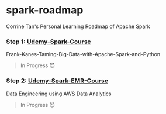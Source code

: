 # spark-roadmap
Corrine Tan's Personal Learning Roadmap of Apache Spark

### Step 1: [Udemy-Spark-Course](https://github.com/CorrineTan/spark-roadmap/tree/main/Udemy-Spark-Course)  

Frank-Kanes-Taming-Big-Data-with-Apache-Spark-and-Python

> In Progress :smiling_imp:

### Step 2: [Udemy-Spark-EMR-Course](https://github.com/CorrineTan/spark-roadmap/tree/main/Udemy-Spark-EMR-Course)  

Data Engineering using AWS Data Analytics

> In Progress :smiling_imp:
